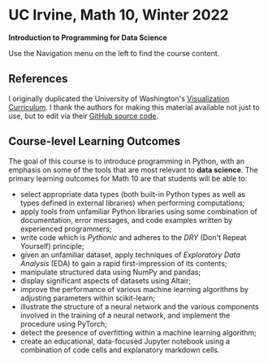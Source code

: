# UC Irvine, Math 10, Winter 2022 

**Introduction to Programming for Data Science**

Use the Navigation menu on the left to find the course content. 

## References

I originally duplicated the University of Washington's [Visualization Curriculum](https://uwdata.github.io/visualization-curriculum/intro.html).
I thank the authors for making this material available not just to use, but to edit via their [GitHub source code](https://github.com/uwdata/visualization-curriculum).


## Course-level Learning Outcomes

The goal of this course is to introduce programming in Python, with an emphasis on some of the tools that are most relevant to **data science**.  The primary learning outcomes for Math 10 are that students will be able to:
* select appropriate data types (both built-in Python types as well as types defined in external libraries) when performing computations;
* apply tools from unfamiliar Python libraries using some combination of documentation, error messages, and code examples written by experienced programmers;
* write code which is *Pythonic* and adheres to the *DRY* (Don't Repeat Yourself) principle; 
* given an unfamiliar dataset, apply techniques of *Exploratory Data Analysis* (EDA) to gain a rapid first-impression of its contents;
* manipulate structured data using NumPy and pandas;
* display significant aspects of datasets using Altair;
* improve the performance of various machine learning algorithms by adjusting parameters within scikit-learn;
* illustrate the structure of a neural network and the various components involved in the training of a neural network, and implement the procedure using PyTorch;
* detect the presence of overfitting within a machine learning algorithm;
* create an educational, data-focused Jupyter notebook using a combination of code cells and explanatory markdown cells.